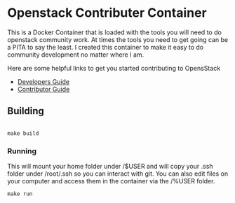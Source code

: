 # Openstack Contributer Container

This is a Docker Container that is loaded with the tools you will need to do openstack community work.   At times the tools you need to get going can be a PITA to say the least.   I created this container to make it easy to do community development no matter where I am. 

Here are some helpful links to get you started contributing to OpensStack

- [Developers Guide](http://docs.openstack.org/infra/manual/developers.html#starting-a-change)
- [Contributor Guide](http://docs.openstack.org/contributor-guide/quickstart/first-timers.html)


## Building

```shell

make build
```

### Running

This will mount your home folder under /$USER and will copy your .ssh folder under /root/.ssh
so you can interact with git.  You can also edit files on your computer and access them in the 
container via the /%USER folder.

```shell
make run

```


